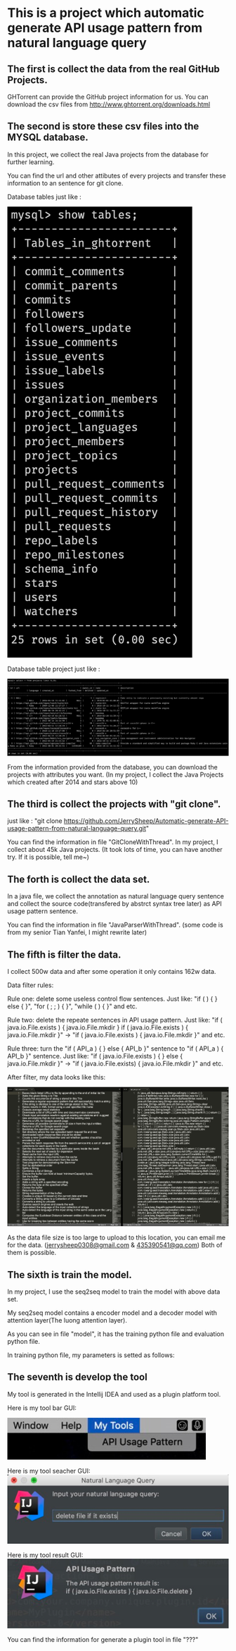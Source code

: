 # This is a project which automatic generate API usage pattern from natural language query

## The first is collect the data from the real GitHub Projects.
GHTorrent can provide the GitHub project information for us. You can download the csv files from http://www.ghtorrent.org/downloads.html


## The second is store these csv files into the MYSQL database.

In this project, we collect the real Java projects from the database for further learning.

You can find the url and other attibutes of every projects and transfer these information to an sentence for git clone.

Database tables just like :

![database_tables](https://github.com/JerrySheep/Automatic-generate-API-usage-pattern-from-natural-language-query/blob/master/img/database_tables.png)

Database table project just like :

![database_table_project](https://github.com/JerrySheep/Automatic-generate-API-usage-pattern-from-natural-language-query/blob/master/img/database_project.png)

From the information provided from the database, you can download the projects with attributes you want. (In my project, I collect the Java Projects which created after 2014 and stars above 10)


## The third is collect the projects with "git clone".

just like : "git clone https://github.com/JerrySheep/Automatic-generate-API-usage-pattern-from-natural-language-query.git"

You can find the information in file "GitCloneWithThread".
In my project, I collect about 45k Java projects. (It took lots of time, you can have another try. If it is possible, tell me~)

## The forth is collect the data set.
In a java file, we collect the annotation as natural language query sentence and collect the source code(transfered by abstrct syntax tree later) as API usage pattern sentence.

You can find the information in file "JavaParserWithThread". (some code is from my senior Tian Yanfei, I might rewrite later)

## The fifth is filter the data.
I collect 500w data and after some operation it only contains 162w data.

Data filter rules:

Rule one: delete some useless control flow sentences. Just like: "if ( ) { } else { }", "for ( ; ; ) { }", "while ( ) { }" and etc.

Rule two: delete the repeate sentences in API usage pattern. Just like: "if ( java.io.File.exists ) { java.io.File.mkdir } if ( java.io.File.exists ) { java.io.File.mkdir }" -> "if ( java.io.File.exists ) { java.io.File.mkdir }" and etc.

Rule three: turn the "if ( API_a ) { } else { API_b }" sentence to "if ( API_a ) { API_b }" sentence. Just like: "if ( java.io.File.exists ) { } else { java.io.File.mkdir }" -> "if ( java.io.File.exists) { java.io.File.mkdir }" and etc.

After filter, my data looks like this:

![data_pic](https://github.com/JerrySheep/Automatic-generate-API-usage-pattern-from-natural-language-query/blob/master/img/data.png)

As the data file size is too large to upload to this location, you can email me for the data. (jerrysheep0308@gmail.com & 435390541@qq.com) Both of them is possible.

## The sixth is train the model.

In my project, I use the seq2seq model to train the model with above data set.

My seq2seq model contains a encoder model and a decoder model with attention layer(The luong attention layer).

As you can see in file "model", it has the training python file and evaluation python file.

In training python file, my parameters is setted as follows:


## The seventh is develop the tool
My tool is generated in the Intellij IDEA and used as a plugin platform tool.

Here is my tool bar GUI:

![tool_bar](https://github.com/JerrySheep/Automatic-generate-API-usage-pattern-from-natural-language-query/blob/master/img/toolBar.png)

Here is my tool seacher GUI:
![tool_search](https://github.com/JerrySheep/Automatic-generate-API-usage-pattern-from-natural-language-query/blob/master/img/toolSearch.png)

Here is my tool result GUI:
![tool_result](https://github.com/JerrySheep/Automatic-generate-API-usage-pattern-from-natural-language-query/blob/master/img/toolResult.png)

You can find the information for generate a plugin tool in file "???"



